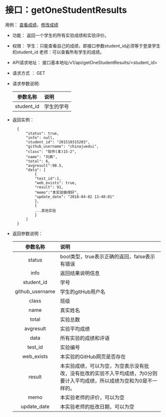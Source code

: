 # 接口：getOneStudentResults
用例： [查看成绩](../用例/查看成绩.md)，[修改成绩](../用例/修改成绩.md)

- 功能：
    返回一个学生的所有实验成绩和实验评价。

- 权限：
    学生：只能查看自己的成绩，即接口参数student_id必须等于登录学生的student_id
    老师：可以查看所有学生的成绩。

- API请求地址： 
    接口基本地址/v1/api/getOneStudentResults/<student_id>

- 请求方式 ：
    GET

- 请求参数说明:        

  |  参数名称  | 说明       |
  | :--------: | :--------- |
  | student_id | 学生的学号 |

- 返回实例：

        {         
            "status": true,
            "info": null,    
            "student_id": "201510315203", 
            "github_username": "chinajuedui", 
            "class": "软件(本)15-2", 
            "name": "刘爽", 
            "total": 6,
            "avgresult":90.5,       
            "data": [
                {
                "test_id":1,
                "web_exists": true, 
                "result": 91, 
                "memo":"本实验做得好",
                "update_date": "2018-04-02 13:48:01"
                }, 
                {
                ...其他实验
                }
            ] 
        }

- 返回参数说明：    

  |    参数名称     | 说明                                                         |
  | :-------------: | :----------------------------------------------------------- |
  |     status      | bool类型，true表示正确的返回，false表示有错误                |
  |      info       | 返回结果说明信息                                             |
  |   student_id    | 学号                                                         |
  | github_username | 学生的gitHub用户名                                           |
  |      class      | 班级                                                         |
  |      name       | 真实姓名                                                     |
  |      total      | 实验总数                                                     |
  |    avgresult    | 实验平均成绩                                                 |
  |      data       | 所有实验的成绩和评语                                         |
  |     test_id     | 实验编号                                                     |
  |   web_exists    | 本实验的GitHub网页是否存在                                   |
  |     result      | 本实验成绩，可以为空，为空表示没有批改，没有批改的实验不入平均成绩，为0分则要计入平均成绩，所以成绩为空和为0是不一样的。 |
  |      memo       | 本实验老师的评价，可以为空                                   |
  |   update_date   | 本实验老师的批改日期，可以为空                               |
